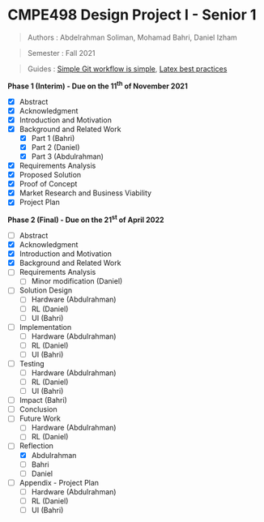 # CMPE498 Design Project I - Senior 1
>Authors : Abdelrahman Soliman, Mohamad Bahri, Daniel Izham

>Semester : Fall 2021

>Guides : [Simple Git workflow is simple](https://www.atlassian.com/git/articles/simple-git-workflow-is-simple), [Latex best practices](https://github.com/dspinellis/latex-advice#advice-for-writing-latex-documents)

**Phase 1 (Interim) - Due on the 11<sup>th</sup> of November 2021**
- [x] Abstract
- [x] Acknowledgment
- [x] Introduction and Motivation
- [x] Background and Related Work
   - [x] Part 1 (Bahri)
   - [x] Part 2 (Daniel)
   - [x] Part 3 (Abdulrahman)
- [x] Requirements Analysis
- [x] Proposed Solution
- [x] Proof of Concept
- [x] Market Research and Business Viability
- [x] Project Plan

**Phase 2 (Final) - Due on the 21<sup>st</sup> of April 2022**
- [ ] Abstract
- [x] Acknowledgment
- [x] Introduction and Motivation
- [x] Background and Related Work
- [ ] Requirements Analysis
   - [ ] Minor modification (Daniel)
- [ ] Solution Design
   - [ ] Hardware (Abdulrahman)
   - [ ] RL (Daniel)
   - [ ] UI (Bahri)
- [ ] Implementation
   - [ ] Hardware (Abdulrahman)
   - [ ] RL (Daniel)
   - [ ] UI (Bahri)
- [ ] Testing
   - [ ] Hardware (Abdulrahman)
   - [ ] RL (Daniel)
   - [ ] UI (Bahri)
- [ ] Impact (Bahri)
- [ ] Conclusion
- [ ] Future Work
   - [ ] Hardware (Abdulrahman)
   - [ ] RL (Daniel)
- [ ] Reflection
   - [x] Abdulrahman
   - [ ] Bahri
   - [ ] Daniel
- [ ] Appendix - Project Plan
   - [ ] Hardware (Abdulrahman)
   - [ ] RL (Daniel)
   - [ ] UI (Bahri)
